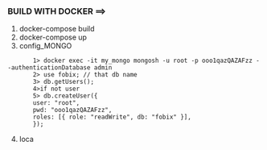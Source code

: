 ### BUILD WITH DOCKER ==>
1) docker-compose build
2) docker-compose up
3) config_MONGO 
``` 
       1> docker exec -it my_mongo mongosh -u root -p ooo1qazQAZAFzz --authenticationDatabase admin
       2> use fobix; // that db name
       3> db.getUsers();
       4>if not user
       5> db.createUser({
       user: "root",
       pwd: "ooo1qazQAZAFzz",
       roles: [{ role: "readWrite", db: "fobix" }],
       });
   ```
4) loca